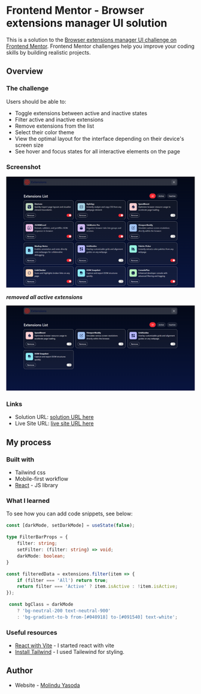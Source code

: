 # Frontend Mentor - Browser extensions manager UI solution

This is a solution to the [Browser extensions manager UI challenge on Frontend Mentor](https://www.frontendmentor.io/challenges/browser-extension-manager-ui-yNZnOfsMAp). Frontend Mentor challenges help you improve your coding skills by building realistic projects.

## Overview

### The challenge

Users should be able to:

- Toggle extensions between active and inactive states
- Filter active and inactive extensions
- Remove extensions from the list
- Select their color theme
- View the optimal layout for the interface depending on their device's screen size
- See hover and focus states for all interactive elements on the page

### Screenshot

![](./public/screenshot01.png)

***removed all active extensions***

![](./public/screenshot02.png)

### Links

- Solution URL: [solution URL here](https://github.com/molindu/Browser-extensions-manager-UI.git)
- Live Site URL: [live site URL here](https://github.com/molindu/Browser-extensions-manager-UI.git)

## My process

### Built with

- Tailwind css
- Mobile-first workflow
- [React](https://reactjs.org/) - JS library

### What I learned

To see how you can add code snippets, see below:

```js
const [darkMode, setDarkMode] = useState(false);
```
```ts
type FilterBarProps = {
    filter: string;
    setFilter: (filter: string) => void;
    darkMode: boolean;
}
```
```js
const filteredData = extensions.filter(item => {
    if (filter === 'All') return true;
    return filter === 'Active' ? item.isActive : !item.isActive;
});
```
```js
 const bgClass = darkMode
    ? 'bg-neutral-200 text-neutral-900'
    : 'bg-gradient-to-b from-[#040918] to-[#091540] text-white';

```

### Useful resources

- [React with Vite](https://vite.dev/guide/) - I started react with vite 
- [Install Tailwind](https://tailwindcss.com/docs/installation/using-vite) - I used Tailewind for styling.

## Author

- Website - [Molindu Yasoda](https://github.com/molindu/Browser-extensions-manager-UI.git)
